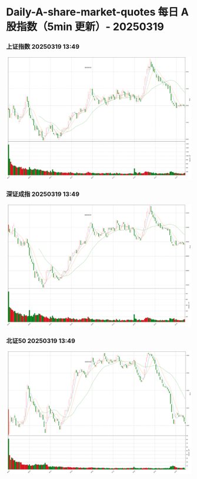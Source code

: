 
# Daily-A-share-market-quotes 每日 A 股指数（5min 更新）- 20250319

### 上证指数 20250319 13:49
![](./fig/2025/3/20250319-sh000001.png)

### 深证成指 20250319 13:49
![](./fig/2025/3/20250319-sz399001.png)

### 北证50 20250319 13:49
![](./fig/2025/3/20250319-bj899050.png)

